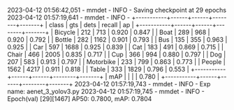 2023-04-12 01:56:42,051 - mmdet - INFO - Saving checkpoint at 29 epochs
2023-04-12 01:57:19,641 - mmdet - INFO - 
+-----------+------+------+--------+-------+
| class     | gts  | dets | recall | ap    |
+-----------+------+------+--------+-------+
| Bicycle   | 212  | 713  | 0.920  | 0.847 |
| Boat      | 289  | 968  | 0.920  | 0.792 |
| Bottle    | 282  | 1162 | 0.901  | 0.793 |
| Bus       | 135  | 355  | 0.963  | 0.925 |
| Car       | 597  | 1688 | 0.925  | 0.839 |
| Cat       | 183  | 491  | 0.869  | 0.715 |
| Chair     | 466  | 2005 | 0.835  | 0.717 |
| Cup       | 366  | 994  | 0.880  | 0.797 |
| Dog       | 207  | 583  | 0.913  | 0.797 |
| Motorbike | 233  | 799  | 0.863  | 0.773 |
| People    | 1562 | 4217 | 0.911  | 0.818 |
| Table     | 333  | 1829 | 0.796  | 0.553 |
+-----------+------+------+--------+-------+
| mAP       |      |      |        | 0.780 |
+-----------+------+------+--------+-------+
2023-04-12 01:57:19,743 - mmdet - INFO - Exp name: aenet_3_yolov3.py
2023-04-12 01:57:19,745 - mmdet - INFO - Epoch(val) [29][1467]	AP50: 0.7800, mAP: 0.7804
